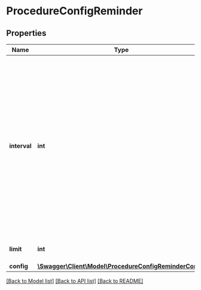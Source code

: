 # ProcedureConfigReminder

## Properties
Name | Type | Description | Notes
------------ | ------------- | ------------- | -------------
**interval** | **int** | Number of days between each reminder. The date of the creation of the procedure is used to define the date of the reminder. For example, if you set 2 and the procedure is created at 2017-01-01T15:03:01, the first reminder will be sent at 2017-01-03T15:03:01. | [default to 1]
**limit** | **int** | Limit of reminders sent. | [optional] [default to 5]
**config** | [**\Swagger\Client\Model\ProcedureConfigReminderConfig**](ProcedureConfigReminderConfig.md) |  | [optional] 

[[Back to Model list]](../README.md#documentation-for-models) [[Back to API list]](../README.md#documentation-for-api-endpoints) [[Back to README]](../README.md)

